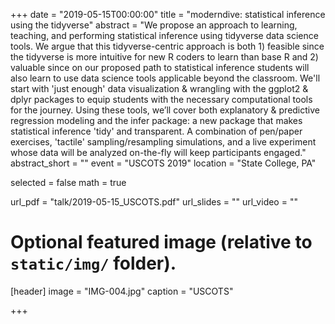 +++
date = "2019-05-15T00:00:00"
title = "moderndive: statistical inference using the tidyverse"
abstract = "We propose an approach to learning, teaching, and performing statistical inference using tidyverse data science tools. We argue that this tidyverse-centric approach is both 1) feasible since the tidyverse is more intuitive for new R coders to learn than base R and 2) valuable since on our proposed path to statistical inference students will also learn to use data science tools applicable beyond the classroom. We'll start with 'just enough' data visualization & wrangling with the ggplot2 & dplyr packages to equip students with the necessary computational tools for the journey. Using these tools, we’ll cover both explanatory & predictive regression modeling and the infer package: a new package that makes statistical inference 'tidy' and transparent. A combination of pen/paper exercises, 'tactile' sampling/resampling simulations, and a live experiment whose data will be analyzed on-the-fly will keep participants engaged."
abstract_short = ""
event = "USCOTS 2019"
location = "State College, PA"

selected = false
math = true

url_pdf = "talk/2019-05-15_USCOTS.pdf"
url_slides = ""
url_video = ""

# Optional featured image (relative to `static/img/` folder).
[header]
image = "IMG-004.jpg"
caption = "USCOTS"

+++

